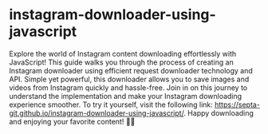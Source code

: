 # instagram-downloader-using-javascript

Explore the world of Instagram content downloading effortlessly with JavaScript! This guide walks you through the process of creating an Instagram downloader using efficient request downloader technology and API. Simple yet powerful, this downloader allows you to save images and videos from Instagram quickly and hassle-free. Join in on this journey to understand the implementation and make your Instagram downloading experience smoother. To try it yourself, visit the following link: https://septa-git.github.io/instagram-downloader-using-javascript/. Happy downloading and enjoying your favorite content! 📸🎥 
